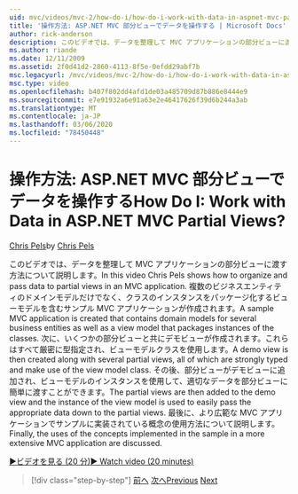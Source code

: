 ```yaml
---
uid: mvc/videos/mvc-2/how-do-i/how-do-i-work-with-data-in-aspnet-mvc-partial-views
title: '操作方法: ASP.NET MVC 部分ビューでデータを操作する | Microsoft Docs'
author: rick-anderson
description: このビデオでは、データを整理して MVC アプリケーションの部分ビューに渡す方法について説明します。 ドメインを含むサンプル MVC アプリケーションが作成されます...
ms.author: riande
ms.date: 12/11/2009
ms.assetid: 2f0d41d2-2860-4113-8f5e-0efdd29abf7b
msc.legacyurl: /mvc/videos/mvc-2/how-do-i/how-do-i-work-with-data-in-aspnet-mvc-partial-views
msc.type: video
ms.openlocfilehash: b407f802dd4afd1de03a485709d87b886e8444e9
ms.sourcegitcommit: e7e91932a6e91a63e2e46417626f39d6b244a3ab
ms.translationtype: MT
ms.contentlocale: ja-JP
ms.lasthandoff: 03/06/2020
ms.locfileid: "78450448"
---
```

# <a name="how-do-i-work-with-data-in-aspnet-mvc-partial-views"></a><span data-ttu-id="78810-105">操作方法: ASP.NET MVC 部分ビューでデータを操作する</span><span class="sxs-lookup"><span data-stu-id="78810-105">How Do I: Work with Data in ASP.NET MVC Partial Views?</span></span>

<span data-ttu-id="78810-106">[Chris Pels](https://twitter.com/chrispels)</span><span class="sxs-lookup"><span data-stu-id="78810-106">by [Chris Pels](https://twitter.com/chrispels)</span></span>

<span data-ttu-id="78810-107">このビデオでは、データを整理して MVC アプリケーションの部分ビューに渡す方法について説明します。</span><span class="sxs-lookup"><span data-stu-id="78810-107">In this video Chris Pels shows how to organize and pass data to partial views in an MVC application.</span></span> <span data-ttu-id="78810-108">複数のビジネスエンティティのドメインモデルだけでなく、クラスのインスタンスをパッケージ化するビューモデルを含むサンプル MVC アプリケーションが作成されます。</span><span class="sxs-lookup"><span data-stu-id="78810-108">A sample MVC application is created that contains domain models for several business entities as well as a view model that packages instances of the classes.</span></span> <span data-ttu-id="78810-109">次に、いくつかの部分ビューと共にデモビューが作成されます。これらはすべて厳密に型指定され、ビューモデルクラスを使用します。</span><span class="sxs-lookup"><span data-stu-id="78810-109">A demo view is then created along with several partial views, all of which are strongly typed and make use of the view model class.</span></span> <span data-ttu-id="78810-110">その後、部分ビューがデモビューに追加され、ビューモデルのインスタンスを使用して、適切なデータを部分ビューに簡単に渡すことができます。</span><span class="sxs-lookup"><span data-stu-id="78810-110">The partial views are then added to the demo view and the instance of the view model is used to easily pass the appropriate data down to the partial views.</span></span> <span data-ttu-id="78810-111">最後に、より広範な MVC アプリケーションでサンプルに実装されている概念の使用方法について説明します。</span><span class="sxs-lookup"><span data-stu-id="78810-111">Finally, the uses of the concepts implemented in the sample in a more extensive MVC application are discussed.</span></span>

[<span data-ttu-id="78810-112">&#9654;ビデオを見る (20 分)</span><span class="sxs-lookup"><span data-stu-id="78810-112">&#9654; Watch video (20 minutes)</span></span>](https://channel9.msdn.com/Blogs/ASP-NET-Site-Videos/how-do-i-work-with-data-in-aspnet-mvc-partial-views)

> [!div class="step-by-step"]
> <span data-ttu-id="78810-113">[前へ](how-do-i-return-json-formatted-data-for-an-ajax-call-in-an-aspnet-mvc-web-application.md)
> [次へ](how-do-i-implement-view-models-to-manage-data-for-aspnet-mvc-views.md)</span><span class="sxs-lookup"><span data-stu-id="78810-113">[Previous](how-do-i-return-json-formatted-data-for-an-ajax-call-in-an-aspnet-mvc-web-application.md)
[Next](how-do-i-implement-view-models-to-manage-data-for-aspnet-mvc-views.md)</span></span>

